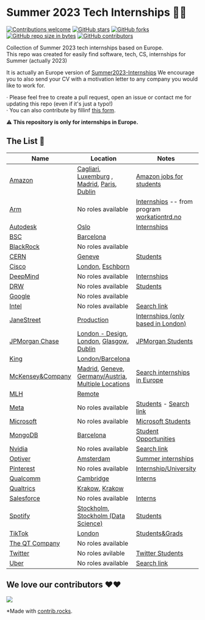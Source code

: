 # Summer 2023 Tech Internships 👩‍💻
[![Contributions welcome](https://img.shields.io/badge/contributions-welcome-brightgreen.svg?style=flat&show=unique)](/CONTRIBUTING.md)
[![GitHub stars](https://img.shields.io/github/stars/miquelt9/Summer-Europe-Internships.svg)](https://GitHub.com/miquelt9/Summer-Europe-Internships/stargazers/)
[![GitHub forks](https://img.shields.io/github/forks/miquelt9/Summer-Europe-Internships.svg)](https://GitHub.com/miquelt9/Summer-Europe-Internships/network/)
[![GitHub repo size in bytes](https://img.shields.io/github/repo-size/miquelt9/Summer-Europe-Internships.svg)](https://github.com/miquelt9/Summer-Europe-Internships)
[![GitHub contributors](https://img.shields.io/github/contributors/miquelt9/Summer-Europe-Internships.svg)](https://GitHub.com/miquelt9/Summer-Europe-Internships/graphs/contributors/)

Collection of Summer 2023 tech internships  based on Europe.      
This repo was created for easily find software, tech, CS, internships for Summer (actually 2023)                                                         

It is actually an Europe version of [Summer2023-Internships](https://github.com/pittcsc/Summer2023-Internships)
We encourage you to also send your CV with a motivation letter to any company you would like to work for.

· Please feel free to create a pull request, open an issue or contact me for updating this repo (even if it's just a typo!)                     
· You can also contribute by fillinf [this form](https://forms.gle/cTkmbD8ZWS38ZhwF8).

:warning: **This repository is only for internships in Europe.**

## The List 👔

| Name  |  Location |  Notes |
|---|---|-------------|
| [Amazon](https://www.amazon.jobs/) | [Cagliari](https://www.amazon.jobs/en/jobs/2208430/2023-software-development-engineer-internship), [Luxemburg](https://www.amazon.jobs/en/jobs/2206316/2023-software-development-engineer-internship) , [Madrid](https://www.amazon.jobs/en/jobs/2206047/2023-software-development-engineer-internship), [Paris](https://www.amazon.jobs/en/jobs/2206003/2023-software-development-engineer-internship-h-f), [Dublin](https://www.amazon.jobs/en/jobs/2204369/2023-front-end-engineer-intern) | [Amazon jobs for students](https://www.amazon.jobs/es/teams/internships-for-students) |
| [Arm](https://careers.arm.com/)| No roles available | [Internships](https://careers.arm.com/search-jobs?acm=8097040&alrpm=ALL&ascf=[%7B%22key%22:%22ALL%22,%22value%22:%22%22%7D]) -- from program [workationtrd.no](https://www.workationtrd.no/) |
| [Autodesk](https://www.autodesk.com/careers/overview) | [Oslo](https://autodesk.wd1.myworkdayjobs.com/en-US/uni/details/Software-Engineer-Intern---Summer-2023_22WD64069?q=summer&workerSubType=39f5af07b0c54bc588b1a47788da7f81) | [Internships](https://autodesk.wd1.myworkdayjobs.com/en-US/uni/jobs?q=summer&workerSubType=39f5af07b0c54bc588b1a47788da7f81)
| [BSC](https://www.bsc.es/join-us/) | [Barcelona](https://www.bsc.es/join-us/excellence-career-opportunities/bsc-international-summer-hpc-internship-programme) ||
| [BlackRock](https://careers.blackrock.com/) | No roles available ||
| [CERN](https://careers.cern/) | [Geneve](https://jobs.smartrecruiters.com/CERN/743999862723722-cern-summer-student-programme-2023-member-and-non-member-state-) | [Students](https://careers.smartrecruiters.com/CERN/students)|
| [Cisco](https://www.cisco.com/c/en/us/about/careers.html)| [London](https://jobs.cisco.com/jobs/ProjectDetail/Network-Support-Engineer-Intern-Summer-2023-London-Meraki/1385167), [Eschborn](https://jobs.cisco.com/jobs/ProjectDetail/Internship-Cyber-Security-Bachelor-Master-Germany/1386196) ||
| [DeepMind](https://deepmind.com/careers) | No roles available | [Internships](https://deepmind.com/careers/internships)|
| [DRW](https://drw.com/work-at-drw/) | No roles available | [Students](https://drw.com/work-at-drw/interns/) |
| [Google](https://careers.google.com/) | No roles available | |
| [Intel](https://jobs.intel.com/) | No roles available | [Search link](https://jobs.intel.com/en/search-jobs?k=summer+internship&l=&orgIds=599) |
| [JaneStreet](https://www.janestreet.com/join-jane-street/overview/) | [Production](https://www.janestreet.com/join-jane-street/position/6330082002/) | [Internships (only based in London)](https://www.janestreet.com/join-jane-street/open-roles/?type=internship&location=london&department=software-engineering) |
| [JPMorgan Chase](https://careers.jpmorgan.com/us/en/students/programs) | [London - Design](https://jpmc.fa.oraclecloud.com/hcmUI/CandidateExperience/en/sites/CX_1001/job/210277442), [London](https://jpmc.fa.oraclecloud.com/hcmUI/CandidateExperience/en/sites/CX_1001/job/210277187/?utm_medium=jobshare), [Glasgow](https://jpmc.fa.oraclecloud.com/hcmUI/CandidateExperience/en/sites/CX_1001/job/210277332/?utm_medium=jobshare), [Dublin](https://jpmc.fa.oraclecloud.com/hcmUI/CandidateExperience/en/sites/CX_1001/job/210277425/?utm_medium=jobshare) | [JPMorgan Students](https://careers.jpmorgan.com/us/en/students/programs/software-engineer-summer#careers-section7) |
| [King](https://careers.king.com/jobs/) | [London/Barcelona](https://careers.king.com/jobs/job/r018967-summer-technology-internships-2023/) | |
| [McKensey&Company](https://www.mckinsey.com/careers/home)| [Madrid](https://www.mckinsey.com/careers/search-jobs/jobs/summerintern-datascientist-quantumblack-19286), [Geneve](https://www.mckinsey.com/careers/search-jobs/jobs/intern-digitaltechnology-51626), [Germany/Austria](https://www.mckinsey.com/careers/search-jobs/jobs/fellowintern-mckinseydigital-58527), [Multiple Locations](https://www.mckinsey.com/careers/search-jobs/jobs/fellowintern-20421) | [Search internships in Europe](https://www.mckinsey.com/careers/search-jobs?cities=Vienna&cities=Baku&cities=Brussels&cities=Zagreb&cities=Prague&cities=Copenhagen&cities=Helsinki&countries=France&countries=Germany&cities=Athens&cities=Budapest&cities=Dublin&countries=Italy&countries=Kazakhstan&cities=Luxembourg&cities=Amsterdam&cities=Oslo&countries=Poland&cities=Lisbon&cities=Bucharest&cities=Bratislava&countries=Spain&countries=Sweden&countries=Switzerland&countries=Turkey&cities=Kyiv&cities=London&functions=Technology&query=summer%20intern) |
| [MLH](https://fellowship.mlh.io/) | [Remote](https://fellowship.mlh.io/apply) |  |
| [Meta](https://www.metacareers.com/jobs) | No roles available | [Students](https://www.metacareers.com/careerprograms/students/) - [Search link](https://bit.ly/3XU8mvo) |
| [Microsoft](https://careers.microsoft.com/us/en) | No roles available | [Microsoft Students](https://careers.microsoft.com/students/us/en)|
| [MongoDB](https://www.mongodb.com/careers) | [Barcelona](https://www.mongodb.com/careers/jobs/4537648) | [Student Opportunities](https://www.mongodb.com/careers/departments/college-students) |
| [Nvidia](https://nvidia.wd5.myworkdayjobs.com/NVIDIAExternalCareerSite) | No roles available | [Search link](https://nvidia.wd5.myworkdayjobs.com/en-US/NVIDIAExternalCareerSite/jobs?workerSubType=0c40f6bd1d8f10adf6dae42e46d44a17&locationHierarchy1=2fcb99c455831013ea52e9ef1a0032ba&locationHierarchy1=2fcb99c455831013ea52d8783aa0329c&locationHierarchy1=2fcb99c455831013ea52d0e0e4583290&locationHierarchy1=2fcb99c455831013ea52adc65f5d3254&locationHierarchy1=d21cf68980ad0121a67d319db107a200&locationHierarchy1=2fcb99c455831013ea52aa2df70e324e) |
| [Optiver](https://www.optiver.com/working-at-optiver/career-opportunities/) | [Amsterdam](https://optiver.com/working-at-optiver/career-opportunities/6346512002/) | [Summer internships](https://www.optiver.com/internships/)|
| [Pinterest](https://www.pinterestcareers.com/) | No roles available | [Internship/University](https://www.pinterestcareers.com/early-career/internship-university-grad-phd-programs/) |
| [Qualcomm](https://www.qualcomm.com/company/careers) | [Cambridge](https://qualcomm.wd5.myworkdayjobs.com/en-US/External/job/Cambridge-GBR/Intern-engineer--Test-Development--Cambridge_3043919) | [Interns](https://qualcomm.wd5.myworkdayjobs.com/External?workerSubType=c6ccad57afa3017beba88a96f4007c06)
| [Qualtrics](https://www.qualtrics.com/careers/us/en) | [Krakow](https://www.qualtrics.com/careers/us/en/job/4626164/), [Krakow](https://www.qualtrics.com/careers/us/en/job/4703921/) | |
| [Salesforce](https://www.salesforce.com/company/careers/) | No roles available | [Interns](https://salesforce.wd1.myworkdayjobs.com/Futureforce_Internships) |
| [Spotify](https://www.lifeatspotify.com/) | [Stockholm](https://www.lifeatspotify.com/jobs/summer-internship-backend-engineering-intern-financial-engineering-emea), [Stockholm (Data Science)](https://www.lifeatspotify.com/jobs/summer-internship-data-science-platform-mission-emea) | [Students](https://www.lifeatspotify.com/students) |
| [TikTok](https://careers.tiktok.com/) | [London](https://careers.tiktok.com/position/7138413101808486693/detail) | [Students&Grads](https://careers.tiktok.com/position?type=3) |
| [The QT Company](https://the-qt-company.breezy.hr/) | No roles available ||
| [Twitter](https://careers.twitter.com/) | No roles avilable | [Twitter Students](https://careers.twitter.com/en/early-career.html) |
| [Uber](https://www.uber.com/us/en/careers/) | No roles available | [Search link](https://www.uber.com/us/en/careers/list/?query=summer%20internship&location=DEU--Berlin&location=DEU--Munich&location=DNK--Aarhus&location=SWE--Stockholm&location=CHE--Zurich&location=CHE--Geneva&location=ITA-Milano-Milan&location=GRC--Athens&location=GBR--London&location=GBR--Birmingham&location=GBR--Brighton&location=GBR--Leeds&location=GBR--Bournemouth&location=FRA--Marseille&location=FRA--Aubervilliers&location=FRA--Paris&location=FRA--Lille&location=ESP--Barcelona&location=ESP--Madrid&location=POL--Krakow&location=POL--Warsaw&location=NLD--Amsterdam&location=IRL--Limerick&location=IRL--Dublin&location=BGR--Sofia&location=HRV--Zagreb&department=University&department=Engineering) |

## We love our contributors ❤️❤️
<a href="https://github.com/miquelt9/Summer-Europe-Internships/graphs/contributors">
  <img src="https://contrib.rocks/image?repo=miquelt9/Summer-Europe-Internships&columns=24&max=480" />
</a>      

*Made with [contrib.rocks](https://contrib.rocks).
